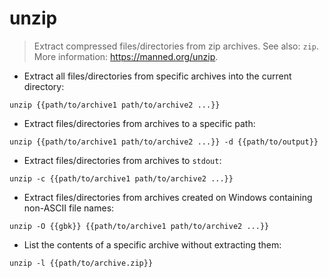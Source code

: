 # unzip

> Extract compressed files/directories from zip archives.
> See also: `zip`.
> More information: <https://manned.org/unzip>.

- Extract all files/directories from specific archives into the current directory:

`unzip {{path/to/archive1 path/to/archive2 ...}}`

- Extract files/directories from archives to a specific path:

`unzip {{path/to/archive1 path/to/archive2 ...}} -d {{path/to/output}}`

- Extract files/directories from archives to `stdout`:

`unzip -c {{path/to/archive1 path/to/archive2 ...}}`

- Extract files/directories from archives created on Windows containing non-ASCII file names:

`unzip -O {{gbk}} {{path/to/archive1 path/to/archive2 ...}}`

- List the contents of a specific archive without extracting them:

`unzip -l {{path/to/archive.zip}}`
